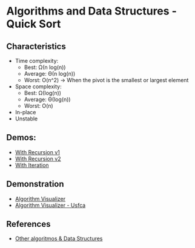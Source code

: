 # Algorithms and Data Structures - Quick Sort


## Characteristics
- Time complexity:
  - Best: Ω(n log(n))
  - Average: Θ(n log(n))
  - Worst: O(n^2) -> When the pivot is the smallest or largest element
- Space complexity:
  - Best: Ω(log(n))
  - Average: Θ(log(n))
  - Worst: O(n)
- In-place
- Unstable



## Demos:
- [With Recursion v1](./src/recursion_v1.py)
- [With Recursion v2](./src/recursion_v2.py)
- [With Iteration](./src/iteration.py)



## Demonstration
- [Algorithm Visualizer](https://algorithm-visualizer.org/divide-and-conquer/quicksort)
- [Algorithm Visualizer - Usfca](https://www.cs.usfca.edu/~galles/visualization/ComparisonSort.html)



## References
- [Other algoritmos & Data Structures](https://github.com/NelsonBN/algorithms-data-structures)
